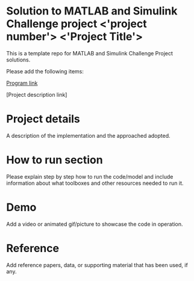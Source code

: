 # Solution to MATLAB and Simulink Challenge project <'project number'> <'Project Title'>
This is a template repo for MATLAB and Simulink Challenge Project solutions.

Please add the following items:

[Program link](https://github.com/mathworks/MATLAB-Simulink-Challenge-Project-Hub)

[Project description link]<Add link to the project description from the list of projects above>


# Project details
A description of the implementation and the approached adopted.

# How to run section
Please explain step by step how to run the code/model and include information about what toolboxes and other resources needed to run it.

# Demo
Add a video or animated gif/picture to showcase the code in operation.
  
# Reference
Add reference papers, data, or supporting material that has been used, if any.
